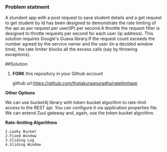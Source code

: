 ### Problem statment
A stundent app with a post request to save student details and a get request to get student by Id has been designed to demonstrate the rate limiting of the api as per request per user(IP) per second.A throttle the request filter is designed to throtte  requests per second for each user (ip address). This solution requires Google's Guava library.If the request count exceeds the number agreed by the
service owner and the user (in a decided window time), the rate limiter blocks all the excess
calls (say by throwing exceptions).

##Solution
1. **FORK** this repository in your Github account

	github url:https://github.com/thotakuraanuradha/ratelimitapp

**Other Options**

We can use bucket4j library with token-bucket algorithm to rate-limit access to the REST api. You can configure it via application properties file. 
We can extend Zuul gateway and, again, use the token bucket algorithm.

**Rate-limiting Algorithms**

	1.Leaky Bucket
	2.Fixed Window
	3.Sliding Log
	4.Sliding Window
